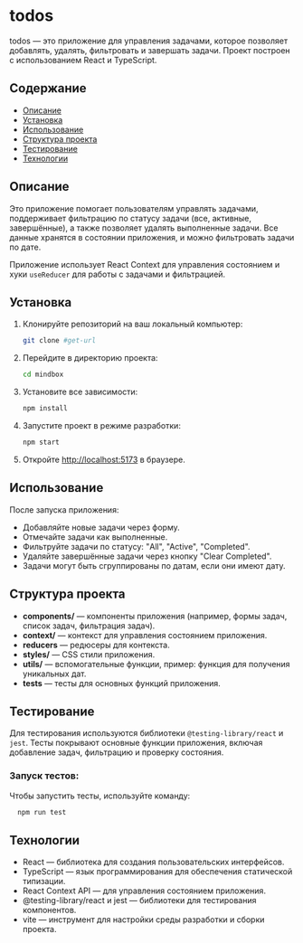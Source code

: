 # todos

todos — это приложение для управления задачами, которое позволяет добавлять, удалять, фильтровать и завершать задачи. Проект построен с использованием React и TypeScript.

## Содержание

- [Описание](#описание)
- [Установка](#установка)
- [Использование](#использование)
- [Структура проекта](#структура-проекта)
- [Тестирование](#тестирование)
- [Технологии](#технологии)

## Описание

Это приложение помогает пользователям управлять задачами, поддерживает фильтрацию по статусу задачи (все, активные, завершённые), а также позволяет удалять выполненные задачи. Все данные хранятся в состоянии приложения, и можно фильтровать задачи по дате.

Приложение использует React Context для управления состоянием и хуки `useReducer` для работы с задачами и фильтрацией.

## Установка

1. Клонируйте репозиторий на ваш локальный компьютер:

    ```bash
    git clone #get-url
    ```

2. Перейдите в директорию проекта:

    ```bash
    cd mindbox
    ```

3. Установите все зависимости:

    ```bash
    npm install
    ```

4. Запустите проект в режиме разработки:

    ```bash
    npm start
    ```

5. Откройте [http://localhost:5173](http://localhost:5173) в браузере.

## Использование

После запуска приложения:

- Добавляйте новые задачи через форму.
- Отмечайте задачи как выполненные.
- Фильтруйте задачи по статусу: "All", "Active", "Completed".
- Удаляйте завершённые задачи через кнопку "Clear Completed".
- Задачи могут быть сгруппированы по датам, если они имеют дату.

## Структура проекта

- **components/** — компоненты приложения (например, формы задач, список задач, фильтрация задач).
- **context/** — контекст для управления состоянием приложения.
- **reducers** — редюсеры для контекста.
- **styles/** — CSS стили приложения.
- **utils/** — вспомогательные функции, пример: функция для получения уникальных дат.
- **tests** — тесты для основных функций приложения.

## Тестирование

Для тестирования используются библиотеки `@testing-library/react` и `jest`. Тесты покрывают основные функции приложения, включая добавление задач, фильтрацию и проверку состояния.

### Запуск тестов:

Чтобы запустить тесты, используйте команду:

```bash
  npm run test
```

## Технологии
 - React — библиотека для создания пользовательских интерфейсов.
 - TypeScript — язык программирования для обеспечения статической типизации.
 - React Context API — для управления состоянием приложения.
 - @testing-library/react и jest — библиотеки для тестирования компонентов.
 - vite — инструмент для настройки среды разработки и сборки проекта.





